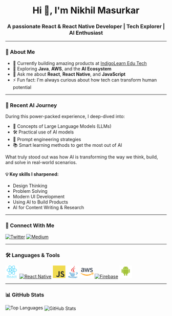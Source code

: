 <h1 align="center">Hi 👋, I'm Nikhil Masurkar</h1>
<h3 align="center">A passionate React & React Native Developer | Tech Explorer | AI Enthusiast</h3>

---

### 🚀 About Me

- 🔭 Currently building amazing products at [IndigoLearn Edu Tech](https://www.indigolearn.com/)
- 🌱 Exploring **Java**, **AWS**, and the **AI Ecosystem**
- 💬 Ask me about **React**, **React Native**, and **JavaScript**
- ⚡ Fun fact: I'm always curious about how tech can transform human potential

---

### 🤖 Recent AI Journey

During this power-packed experience, I deep-dived into:

- 🧠 Concepts of Large Language Models (LLMs)  
- 🛠️ Practical use of AI models  
- 🎯 Prompt engineering strategies  
- 📚 Smart learning methods to get the most out of AI  

What truly stood out was how AI is transforming the way we think, build, and solve in real-world scenarios.

#### 💡 Key skills I sharpened:
- Design Thinking  
- Problem Solving  
- Modern UI Development  
- Using AI to Build Products  
- AI for Content Writing & Research

---

### 🔗 Connect With Me

<p align="left">
  <a href="https://twitter.com/nikhilmasurkar" target="_blank"><img src="https://raw.githubusercontent.com/rahuldkjain/github-profile-readme-generator/master/src/images/icons/Social/twitter.svg" alt="Twitter" height="30" width="40" /></a>
  <a href="https://medium.com/@na" target="_blank"><img src="https://raw.githubusercontent.com/rahuldkjain/github-profile-readme-generator/master/src/images/icons/Social/medium.svg" alt="Medium" height="30" width="40" /></a>
</p>

---

### 🛠️ Languages & Tools

<p align="left">
  <a href="https://reactjs.org/" target="_blank" rel="noreferrer"><img src="https://raw.githubusercontent.com/devicons/devicon/master/icons/react/react-original-wordmark.svg" alt="React" width="40" height="40"/></a>
  <a href="https://reactnative.dev/" target="_blank" rel="noreferrer"><img src="https://reactnative.dev/img/header_logo.svg" alt="React Native" width="40" height="40"/></a>
  <a href="https://developer.mozilla.org/en-US/docs/Web/JavaScript" target="_blank" rel="noreferrer"><img src="https://raw.githubusercontent.com/devicons/devicon/master/icons/javascript/javascript-original.svg" alt="JavaScript" width="40" height="40"/></a>
  <a href="https://www.java.com" target="_blank" rel="noreferrer"><img src="https://raw.githubusercontent.com/devicons/devicon/master/icons/java/java-original.svg" alt="Java" width="40" height="40"/></a>
  <a href="https://aws.amazon.com" target="_blank" rel="noreferrer"><img src="https://raw.githubusercontent.com/devicons/devicon/master/icons/amazonwebservices/amazonwebservices-original-wordmark.svg" alt="AWS" width="40" height="40"/></a>
  <a href="https://firebase.google.com/" target="_blank" rel="noreferrer"><img src="https://www.vectorlogo.zone/logos/firebase/firebase-icon.svg" alt="Firebase" width="40" height="40"/></a>
  <a href="https://developer.android.com" target="_blank" rel="noreferrer"><img src="https://raw.githubusercontent.com/devicons/devicon/master/icons/android/android-original-wordmark.svg" alt="Android" width="40" height="40"/></a>
</p>

---

### 📊 GitHub Stats

<p>
  <img align="left" src="https://github-readme-stats.vercel.app/api/top-langs?username=nikhilmasurkar&show_icons=true&locale=en&layout=compact" alt="Top Languages" />
</p>

<p>&nbsp;<img align="center" src="https://github-readme-stats.vercel.app/api?username=nikhilmasurkar&show_icons=true&locale=en" alt="GitHub Stats" /></p>
